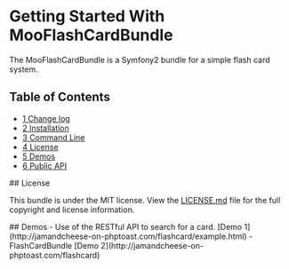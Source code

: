 Getting Started With MooFlashCardBundle
=======================================

The MooFlashCardBundle is a Symfony2 bundle for a simple flash card system.


## Table of Contents

- [1 Change log](changelog.md)
- [2 Installation](install.md)
- [3 Command Line](command.md)
- [4 License](#license)
- [5 Demos](#demo)
- [6 Public API](api.md)



<a name="license"/>
## License

This bundle is under the MIT license. View the [LICENSE.md](LICENSE.md) file for the full copyright and license information.

<a name="demo"/>
## Demos
- Use of the RESTful API to search for a card. [Demo 1](http://jamandcheese-on-phptoast.com/flashcard/example.html)
- FlashCardBundle [Demo 2](http://jamandcheese-on-phptoast.com/flashcard)
